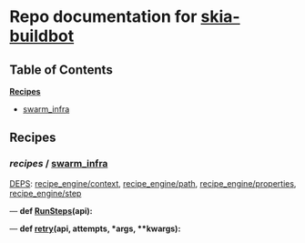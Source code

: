 <!--- AUTOGENERATED BY `./recipes.py test train` -->
# Repo documentation for [skia-buildbot]()
## Table of Contents

**[Recipes](#Recipes)**
  * [swarm_infra](#recipes-swarm_infra)
## Recipes

### *recipes* / [swarm\_infra](/infra/bots/recipes/swarm_infra.py)

[DEPS](/infra/bots/recipes/swarm_infra.py#13): [recipe\_engine/context][recipe_engine/recipe_modules/context], [recipe\_engine/path][recipe_engine/recipe_modules/path], [recipe\_engine/properties][recipe_engine/recipe_modules/properties], [recipe\_engine/step][recipe_engine/recipe_modules/step]

&mdash; **def [RunSteps](/infra/bots/recipes/swarm_infra.py#36)(api):**

&mdash; **def [retry](/infra/bots/recipes/swarm_infra.py#24)(api, attempts, \*args, \*\*kwargs):**

[recipe_engine/recipe_modules/context]: https://chromium.googlesource.com/infra/luci/recipes-py.git/+/9aa46f0fd476ce9bba0380209e52ae48b88222a1/README.recipes.md#recipe_modules-context
[recipe_engine/recipe_modules/path]: https://chromium.googlesource.com/infra/luci/recipes-py.git/+/9aa46f0fd476ce9bba0380209e52ae48b88222a1/README.recipes.md#recipe_modules-path
[recipe_engine/recipe_modules/properties]: https://chromium.googlesource.com/infra/luci/recipes-py.git/+/9aa46f0fd476ce9bba0380209e52ae48b88222a1/README.recipes.md#recipe_modules-properties
[recipe_engine/recipe_modules/step]: https://chromium.googlesource.com/infra/luci/recipes-py.git/+/9aa46f0fd476ce9bba0380209e52ae48b88222a1/README.recipes.md#recipe_modules-step
